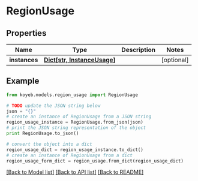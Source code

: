 # RegionUsage


## Properties
Name | Type | Description | Notes
------------ | ------------- | ------------- | -------------
**instances** | [**Dict[str, InstanceUsage]**](InstanceUsage.md) |  | [optional] 

## Example

```python
from koyeb.models.region_usage import RegionUsage

# TODO update the JSON string below
json = "{}"
# create an instance of RegionUsage from a JSON string
region_usage_instance = RegionUsage.from_json(json)
# print the JSON string representation of the object
print RegionUsage.to_json()

# convert the object into a dict
region_usage_dict = region_usage_instance.to_dict()
# create an instance of RegionUsage from a dict
region_usage_form_dict = region_usage.from_dict(region_usage_dict)
```
[[Back to Model list]](../README.md#documentation-for-models) [[Back to API list]](../README.md#documentation-for-api-endpoints) [[Back to README]](../README.md)


